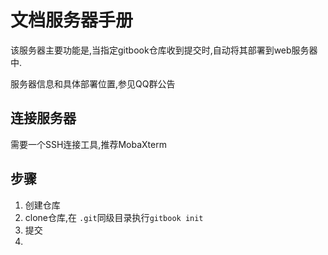 # 文档服务器手册
该服务器主要功能是,当指定gitbook仓库收到提交时,自动将其部署到web服务器中.

服务器信息和具体部署位置,参见QQ群公告

## 连接服务器
 需要一个SSH连接工具,推荐MobaXterm

## 步骤
1. 创建仓库
2. clone仓库,在 `.git`同级目录执行`gitbook init`
3. 提交
4. 
